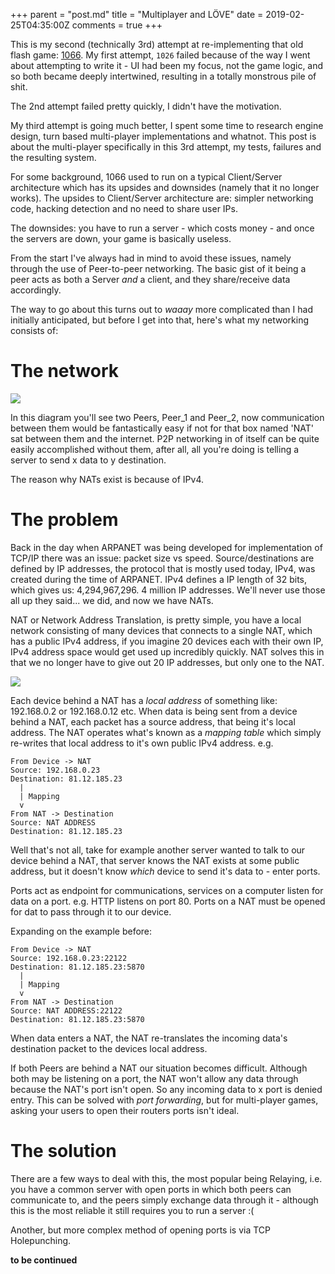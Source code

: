 +++
parent = "post.md"
title = "Multiplayer and LÖVE"
date = 2019-02-25T04:35:00Z
comments = true
+++

This is my second (technically 3rd) attempt at re-implementing that old flash game: [1066](https://www.kongregate.com/games/channelfour/1066). My first attempt, `1026` failed because of the way I went about attempting to write it - UI had been my focus, not the game logic, and so both became deeply intertwined, resulting in a totally monstrous pile of shit.

The 2nd attempt failed pretty quickly, I didn't have the motivation.

My third attempt is going much better, I spent some time to research engine design, turn based multi-player implementations and whatnot.
This post is about the multi-player specifically in this 3rd attempt, my tests, failures and the resulting system.

For some background, 1066 used to run on a typical Client/Server architecture which has its upsides and downsides (namely that it no longer works). The upsides to Client/Server architecture are: simpler networking code, hacking detection and no need to share user IPs.

The downsides: you have to run a server - which costs money - and once the servers are down, your game is basically useless.

From the start I've always had in mind to avoid these issues, namely through the use of Peer-to-peer networking. The basic gist of it being a peer acts as both a Server _and_ a client, and they share/receive data accordingly.

The way to go about this turns out to _waaay_ more complicated than I had initially anticipated, but before I get into that, here's what my networking consists of:

# The network

![](https://ftp.cass.si/=IDNxYDO5k.png)

In this diagram you'll see two Peers, Peer_1 and Peer_2, now communication between them would be fantastically easy if not for that box named 'NAT' sat between them and the internet. P2P networking in of itself can be quite easily accomplished without them, after all, all you're doing is telling a server to send x data to y destination.

The reason why NATs exist is because of IPv4.

# The problem

Back in the day when ARPANET was being developed for implementation of TCP/IP there was an issue: packet size vs speed. Source/destinations are defined by IP addresses, the protocol that is mostly used today, IPv4, was created during the time of ARPANET. IPv4 defines a IP length of 32 bits, which gives us: 4,294,967,296. 4 million IP addresses. We'll never use those all up they said... we did, and now we have NATs.

NAT or Network Address Translation, is pretty simple, you have a local network consisting of many devices that connects to a single NAT, which has a public IPv4 address, if you imagine 20 devices each with their own IP, IPv4 address space would get used up incredibly quickly. NAT solves this in that we no longer have to give out 20 IP addresses, but only one to the NAT.

![](https://ftp.cass.si/=UDM5gzM5k.jpeg)

Each device behind a NAT has a _local address_ of something like: 192.168.0.2 or 192.168.0.12 etc. When data is being sent from a device behind a NAT, each packet has a source address, that being it's local address. The NAT operates what's known as a _mapping table_ which simply re-writes that local address to it's own public IPv4 address. e.g.

<!--<img src="https://ftp.cass.si/=UjN3kjMwA.png" width="50%">-->

```
From Device -> NAT
Source: 192.168.0.23
Destination: 81.12.185.23
  |
  | Mapping
  v
From NAT -> Destination
Source: NAT ADDRESS
Destination: 81.12.185.23
```

Well that's not all, take for example another server wanted to talk to our device behind a NAT, that server knows the NAT exists at some public address, but it doesn't know _which_ device to send it's data to - enter ports.

Ports act as endpoint for communications, services on a computer listen for data on a port. e.g. HTTP listens on port 80. Ports on a NAT must be opened for dat to pass through it to our device.

Expanding on the example before:

```
From Device -> NAT
Source: 192.168.0.23:22122
Destination: 81.12.185.23:5870
  |
  | Mapping
  v
From NAT -> Destination
Source: NAT ADDRESS:22122
Destination: 81.12.185.23:5870
```

When data enters a NAT, the NAT re-translates the incoming data's destination packet to the devices local address.

If both Peers are behind a NAT our situation becomes difficult. Although both may be listening on a port, the NAT won't allow any data through because the NAT's port isn't open. So any incoming data to x port is denied entry. This can be solved with _port forwarding_, but for multi-player games, asking your users to open their routers ports isn't ideal.

# The solution

There are a few ways to deal with this, the most popular being Relaying, i.e. you have a common server with open ports in which both peers can communicate to, and the peers simply exchange data through it - although this is the most reliable it still requires you to run a server :(

Another, but more complex method of opening ports is via TCP Holepunching.

**to be continued**
